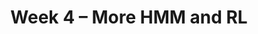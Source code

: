 ---
    title: Week 4 – More HMM and RL
    weekNumber: 4
    days:
      - date: 2023-7-24
        events:
          "**LEC 11**{: .label .label-lecture } [Hidden Markov Models](https://canvas.ucsd.edu/courses/47968/files/folder/Lecture%20Slides?preview=10165987)":
            "[🎥](https://podcast.ucsd.edu/watch/s123/cse150a_a00/12)"
      - date: 2023-7-25
        events:
          "**LEC 12**{: .label .label-lecture } [More HMMs](https://canvas.ucsd.edu/courses/47968/files/folder/Lecture%20Slides?preview=10171930)":
            "[🎥](https://podcast.ucsd.edu/watch/s123/cse150a_a00/13)"
          "**QUIZ 4**{: .label .label-disc } **Quiz 4**":
      - date: 2023-7-26
        events:
          "**LEC 13**{: .label .label-lecture } [More HMMs continued](https://canvas.ucsd.edu/courses/47968/files/folder/Lecture%20Slides?preview=10173762)":
            "[🎥](https://podcast.ucsd.edu/watch/s123/cse150a_a00/14)"

      - date: 2023-7-27
        events:
          "**LEC 14**{: .label .label-lecture } [Reinforcement Learning](https://canvas.ucsd.edu/courses/47968/files/folder/Lecture%20Slides?preview=10176341)":
            "[🎥](https://podcast.ucsd.edu/watch/s123/cse150a_a00/15)"
          "**DISC 7**{: .label .label-disc } Discussion 7":
          "**Refl 4**{: .label .label-reflect } [Reflection 4 due](https://canvas.ucsd.edu/courses/47968/assignments/659982)":

      - date: 2023-7-28
        events:
          "**HW 4**{: .label .label-hw } [HW 4 due](https://canvas.ucsd.edu/courses/47968/assignments/659976)":
              
---